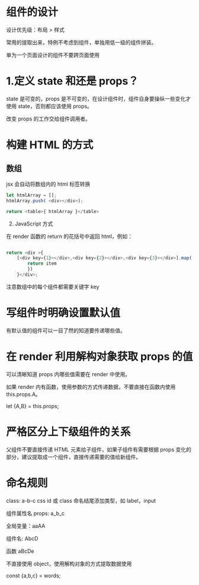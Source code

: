 # 组件的设计

设计优先级：布局 > 样式

常用的提取出来，特例不考虑到组件，单独用低一级的组件拼装。

单为一个页面设计的组件不要跨页面使用

# 1.定义 state 和还是 props？

state 是可变的，props 是不可变的，在设计组件时，组件自身要操纵一些变化才使用 state，否则都应该使用 props。

改变 props 的工作交给组件调用者。

#  构建 HTML 的方式

## 数组

jsx 会自动将数组内的 html 标签转换

```javascript
let htmlArray = [];
htmlArray.push( <div></div>);

return <table>{ htmlArray }</table>
```

2. JavaScript 方式

在 render 函数的 return 的花括号中返回 html，例如：

```javascript

return <div >{
    [<div key={1}></div>,<div key={2}></div>,<div key={3}></div>].map((item)=>{
        return item
        })
    }</div>;

```
注意数组中的每个组件都需要关键字 key


# 写组件时明确设置默认值

有默认值的组件可以一目了然的知道要传递哪些值。

# 在 render 利用解构对象获取 props 的值  

可以清晰知道 props 内哪些值需要在 render 中使用。

如果 render 内有函数，使用参数的方式传递数据，不要直接在函数内使用 this.props.A。

let {A,B} = this.props;

# 严格区分上下级组件的关系

父组件不要直接传递 HTML 元素给子组件，如果子组件有需要根据 props 变化的部分，建议提取成一个组件，直接传递需要的值给新组件。



# 命名规则

class:  a-b-c
css id 或 class 命名结尾添加类型，如 label，input

组件属性名 props: a_b_c

全局变量：aaAA

组件名: AbcD

函数 aBcDe

不直接使用 object，使用解构对象的方式提取数据使用

const {a,b,c} = words;
